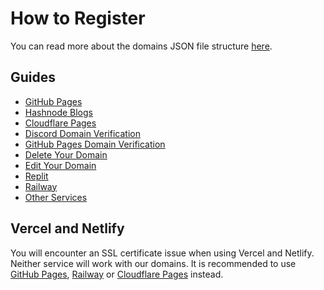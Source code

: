# How to Register
You can read more about the domains JSON file structure [here](domain_structure).

## Guides
- [GitHub Pages](github_pages)
- [Hashnode Blogs](hashnode)
- [Cloudflare Pages](cloudflare_pages)
- [Discord Domain Verification](discord_verification)
- [GitHub Pages Domain Verification](github_pages_verification)
- [Delete Your Domain](delete_domain)
- [Edit Your Domain](edit_domain)
- [Replit](replit)
- [Railway](railway)
- [Other Services](other)

## Vercel and Netlify
You will encounter an SSL certificate issue when using Vercel and Netlify. Neither service will work with our domains. It is recommended to use [GitHub Pages](https://pages.github.com), [Railway](https://railway.app) or [Cloudflare Pages](https://pages.dev) instead.